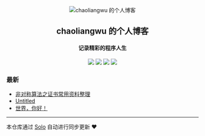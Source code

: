 <p align="center"><img alt="chaoliangwu 的个人博客" src="https://static.b3log.org/images/brand/solo-32.png"></p><h2 align="center">
chaoliangwu 的个人博客
</h2>

<h4 align="center">记录精彩的程序人生</h4>
<p align="center"><a title="chaoliangwu 的个人博客" target="_blank" href="https://github.com/chaoliangwu/solo-blog"><img src="https://img.shields.io/github/last-commit/chaoliangwu/solo-blog.svg?style=flat-square&color=FF9900"></a>
<a title="GitHub repo size in bytes" target="_blank" href="https://github.com/chaoliangwu/solo-blog"><img src="https://img.shields.io/github/repo-size/chaoliangwu/solo-blog.svg?style=flat-square"></a>
<a title="Solo Version" target="_blank" href="https://github.com/b3log/solo/releases"><img src="https://img.shields.io/badge/solo-3.6.7-f1e05a.svg?style=flat-square&color=blueviolet"></a>
<a title="Hits" target="_blank" href="https://github.com/b3log/hits"><img src="https://hits.b3log.org/chaoliangwu/solo-blog.svg"></a></p>

### 最新

* [非对称算法之证书常用资料整理](http://www.xixima.world:8080/articles/2019/11/20/1574236923175.html)
* [Untitled](http://www.xixima.world:8080/articles/2019/11/20/1574235121927.html)
* [世界，你好！](http://www.xixima.world:8080/hello-solo)



---

本仓库通过 [Solo](https://github.com/b3log/solo) 自动进行同步更新 ❤️ 